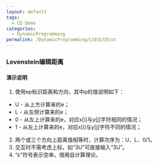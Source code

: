 ```yaml
---
layout: default
tags:
  - CD Demo
categories:
  - DynamicProgramming
permalink: /DynamicProgramming/LSEditDist
---
```

### Levenstein编辑距离
#### 演示说明
1. 使用ep标识距离和方向，其中p的值说明如下：
- U - 从上方计算来的e；
- L - 从左侧计算来的e；
- 0 - 从左上计算来的e，对应x[i]与y[j]字符相同的情况；
- 1 - 从左上计算来的e，对应x[i]与y[j]字符不同的情况；
2. 两个或三个方向上距离值相等时，计算次序为：U、L、0/1。
3. 交互时不需考虑上标，如“3U”可直接输入“3U”。
4. “ε”符号表示空串，借用自计算理论。
